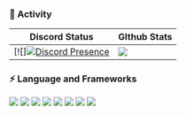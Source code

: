 ### 📝 Activity
|Discord Status|GIthub Stats|
|-----|-----|
|[![][![Discord Presence](https://lanyard.cnrad.dev/api/360753436234481664)](https://discord.com/users/360753436234481664)|[![](https://-haeun.vercel.app/api/?usgithub-readme-statsername=haeun&theme=react&hide_border=true&bg_color=0D1117&hide_title=true&text_color=F0F0F0&count_private=true&show_icons=true)](https://github.com/anuraghazra/github-readme-stats)|


### ⚡ Language and Frameworks
<img src="https://img.shields.io/badge/JavaScript-F7DF1E?style=for-the-badge&logo=JavaScript&logoColor=white"/>
<img src="https://img.shields.io/badge/Express-000000?style=for-the-badge&logo=Express&logoColor=white"/>
<img src="https://img.shields.io/badge/C-A8B9CC?style=for-the-badge&logo=c&logoColor=white"/>
<img src="https://img.shields.io/badge/Python-3776AB?style=for-the-badge&logo=python&logoColor=white"/>
<img src="https://img.shields.io/badge/MySQL-4479A1?style=for-the-badge&logo=mysql&logoColor=white">
<img src="https://img.shields.io/badge/Android-3DDC84?style=for-the-badge&logo=android&logoColor=white">
<img src="https://img.shields.io/badge/Java-007396?style=for-the-badge&logo=Java&logoColor=white">
<img src="https://img.shields.io/badge/Docker-2496ED?style=for-the-badge&logo=Docker&logoColor=white">

